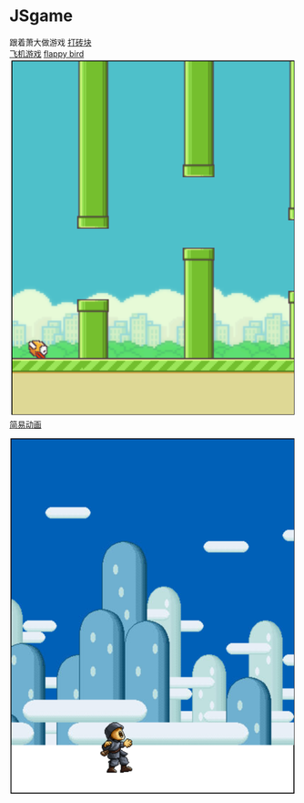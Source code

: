 # JSgame
跟着萧大做游戏
[打砖块](https://tensshinet.github.io/JSgame/block_breaker/index.html)
<br>
[飞机游戏](https://tensshinet.github.io/JSgame/plane/index.html)
[flappy bird](https://tensshinet.github.io/JSgame/flappy_bird/index.html)
![flappy_bird](flappy_bird.png)
<br>
[简易动画](https://tensshinet.github.io/JSgame/animation/index.html)

![animation](animation.png)
